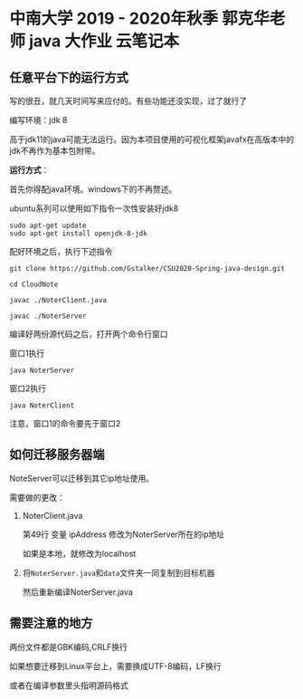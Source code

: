 # 中南大学 2019 - 2020年秋季 郭克华老师 java 大作业 云笔记本

## 任意平台下的运行方式

写的很丑，就几天时间写来应付的。有些功能还没实现，过了就行了

编写环境：jdk 8

高于jdk11的java可能无法运行。因为本项目使用的可视化框架javafx在高版本中的jdk不再作为基本包附带。

**运行方式**：

首先你得配java环境。windows下的不再赘述。

ubuntu系列可以使用如下指令一次性安装好jdk8

```shell
sudo apt-get update
sudo apt-get install openjdk-8-jdk
```

配好环境之后，执行下述指令

```shell
git clone https://github.com/Gstalker/CSU2020-Spring-java-design.git

cd CloudNote

javac ./NoterClient.java

javac ./NoterServer
```

编译好两份源代码之后，打开两个命令行窗口

窗口1执行

```shell
java NoterServer
```

窗口2执行

```
java NoterClient
```

注意，窗口1的命令要先于窗口2

## 如何迁移服务器端

NoteServer可以迁移到其它ip地址使用。

需要做的更改：

1. NoterClient.java

   第49行 变量 ipAddress 修改为NoterServer所在的ip地址

   如果是本地，就修改为localhost

2. 将`NoterServer.java`和`data`文件夹一同复制到目标机器

   然后重新编译NoterServer.java

## 需要注意的地方

两份文件都是GBK编码,CRLF换行

如果想要迁移到Linux平台上，需要换成UTF-8编码，LF换行

或者在编译参数里头指明源码格式